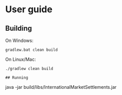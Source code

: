 # User guide

## Building

On Windows:

```
gradlew.bat clean build
```

On Linux/Mac:

```
./gradlew clean build

## Running

```
java -jar build/libs/InternationalMarketSettlements.jar
```
